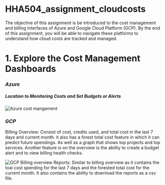 # HHA504_assignment_cloudcosts
The objective of this assignment is be introduced to the cost management and billing interfaces of Azure and Google Cloud Platform (GCP). By the end of this assignment, you will be able to navigate these platforms to understand how cloud costs are tracked and managed.
# 1. Explore the Cost Management Dashboards
### *Azure*
##### Location to Monitoring Costs and Set Budgets or Alerts

![Azure cost mangement](https://github.com/user-attachments/assets/6bc33e67-fc92-46a9-923a-515220816c13)
### *GCP*
Billing Overview: Consist of cost, credits used, and total cost in the last 7 days and current month. it also has a forest total cost feature in which it can predict future spendings. As well as a graph that shows top projects and top services. Another feature is on the overview is the ability to create a budget alert and to view billing health checks.

![GCP Billing overview](https://github.com/user-attachments/assets/c4c27862-4444-4cf5-acba-5f91f25e998f)
Reports: Similar to billing overview as it contains the toal cost spending for the last 7 days and the forested total cost for the current month. It also contains the ability to download the reports as a csv file. 
